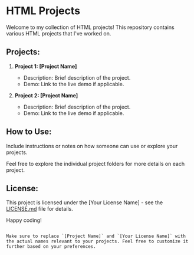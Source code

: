 # HTML Projects

Welcome to my collection of HTML projects! This repository contains various HTML projects that I've worked on.

## Projects:

1. **Project 1: [Project Name]**
   - Description: Brief description of the project.
   - Demo: Link to the live demo if applicable.

2. **Project 2: [Project Name]**
   - Description: Brief description of the project.
   - Demo: Link to the live demo if applicable.

<!-- Add more projects as needed -->

## How to Use:

Include instructions or notes on how someone can use or explore your projects.

Feel free to explore the individual project folders for more details on each project.

## License:

This project is licensed under the [Your License Name] - see the [LICENSE.md](LICENSE.md) file for details.

Happy coding!
```

Make sure to replace `[Project Name]` and `[Your License Name]` with the actual names relevant to your projects. Feel free to customize it further based on your preferences.